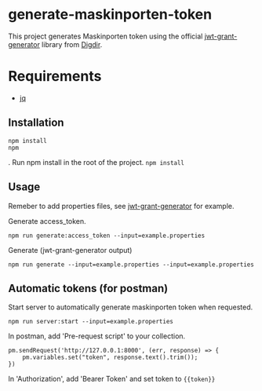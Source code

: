 # generate-maskinporten-token

This project generates Maskinporten token using the official [jwt-grant-generator](https://github.com/felleslosninger/jwt-grant-generator) library from [Digdir](https://github.com/felleslosninger).

# Requirements
- [jq](https://stedolan.github.io/jq/)

## Installation
```
npm install
npm 
```

. Run npm install in the root of the project. `npm install`

## Usage

Remeber to add properties files, see [jwt-grant-generator](https://github.com/felleslosninger/jwt-grant-generator) for example.

Generate access_token.
```
npm run generate:access_token --input=example.properties
```

Generate (jwt-grant-generator output)
```
npm run generate --input=example.properties --input=example.properties
```

## Automatic tokens (for postman)
Start server to automatically generate maskinporten token when requested.  
```
npm run server:start --input=example.properties
``````

In postman, add 'Pre-request script' to your collection.
```
pm.sendRequest('http://127.0.0.1:8000', (err, response) => {
    pm.variables.set("token", response.text().trim());
})
```   
In 'Authorization', add 'Bearer Token' and set token to `{{token}}`